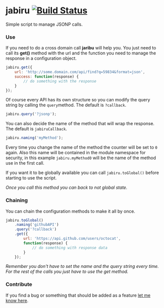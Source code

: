 # jabiru [![Build Status](https://travis-ci.org/jeremenichelli/jabiru.svg)](https://travis-ci.org/jeremenichelli/jabiru)

Simple script to manage JSONP calls.


### Use

If you need to do a cross domain call **jaribu** will help you. You just need to call its **get()** method with the url and the function you need to manage the response in a configuration object.

```js
jabiru.get({
    url: 'http://some.domain.com/api/find?q=59834&format=json',
    success: function(response) {
        // do something with the response
    }
});
```

Of course every API has its own structure so you can modify the query string by calling the ```query```method. The default is ```?callback```.

```js
jabiru.query('?jsonp');
```

You can also decide the name of the method that will wrap the response. The default is ```jabiruCallback```.

```js
jabiru.naming('myMethod');
```

Every time you change the name of the method the counter will be set to ```0``` again. Also this name will be contained in the module namespace for security, in this example ```jabiru.myMethod0``` will be the name of the method use in the first call.

If you want it to be globally available you can call ```jabiru.toGlobal()``` before starting to use the script.

*Once you call this method you can back to not global state.*

### Chaining

You can chain the configuration methods to make it all by once.

```js
jabiru.toGlobal()
    .naming('githubAPI')
    .query('?callback')
    .get({
        url: 'https://api.github.com/users/octocat',
        function(response) {
            // do something with response data
        }
    });
```

*Remember you don't have to set the _name_ and the _query_ string every time. For the rest of the calls you just have to use the _get_ method.*


### Contribute

If you find a bug or something that should be added as a feature <a href="https://github.com/jeremenichelli/jabiru/issues">let me know here</a>.
